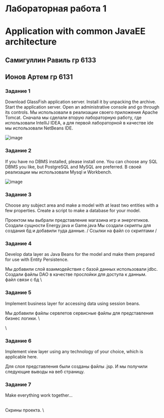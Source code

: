 # Лабораторная работа 1
# Application with common JavaEE architecture
## Самигуллин Равиль гр 6133
## Ионов Артем гр 6131

### Задание 1
Download GlassFish application server.
Install it by unpacking the archive.
Start the application server.
Open an administrative console and go through its controls.
Мы использовали в реализации своего приложения Apache Tomcat.
Сначала мы сделали вторую лабораторную работу, где использовали IntelliJ IDEA, а
для первой лабораторной в качестве ide мы использовали NetBeans IDE. 

![image](https://github.com/sat4h/Java/assets/146749026/4a6a832c-a6ad-4690-95c4-5fa07c3938a7)


### Задание 2
If you have no DBMS installed, please install one. You can choose any SQL DBMS you like, but PostgreSQL and MySQL are preferred.
В своей реализации мы использовали Mysql и Workbench.

![image](https://github.com/sat4h/Java/assets/146749026/0bf43d4c-5301-45b0-9e49-3ed2a6b4cb59)


### Задание 3
Choose any subject area and make a model with at least two entities with a few properties.
Create a script to make a database for your model.

Проектом мы выбрали представление магазина игр и энергетиков.
Создали сущности Energy.java и Game.java
Мы создали скрипты для создания бд и добавили туда данные.
/
Ссылки на файл со скриптами
/
### Задание 4
Develop data layer as Java Beans for the model and make them prepared for use with Entity Persistence.

Мы добавили слой взаимодействия с базой данных использовали jdbc. Создали файлы DAO в качестве прослойки для доступа к данным.
\
файл связи с бд
\

### Задание 5
Implement business layer for accessing data using session beans.

Мы добавили файлы сервлетов сервисные файлы для представления бизнес логики.
\

\

### Задание 6
Implement view layer using any technology of your choice, which is applicable here.

Для слоя представления были созданы файлы .jsp.
И мы получили следующие выводы на веб страницу.

### Задание 7
Make everything work together…

\
Скрины проекта.
\
